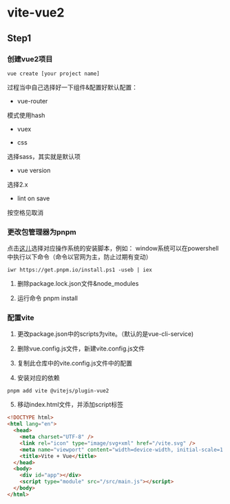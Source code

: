# vite-vue2

## Step1

### 创建vue2项目

```shell
vue create [your project name]
```

过程当中自己选择好一下组件&配置好默认配置：

+ vue-router

模式使用hash

+ vuex

+ css

选择sass，其实就是默认项

+ vue version

选择2.x

+ lint on save

按空格见取消

### 更改包管理器为pnpm

点击[这儿](https://www.pnpm.cn/installation)选择对应操作系统的安装脚本，例如：
window系统可以在powershell中执行以下命令（命令以官网为主，防止过期有变动）
```shell
iwr https://get.pnpm.io/install.ps1 -useb | iex
```

1. 删除package.lock.json文件&node_modules

2. 运行命令 pnpm install

### 配置vite

1. 更改package.json中的scripts为vite。（默认的是vue-cli-service)

2. 删除vue.config.js文件，新建vite.config.js文件

3. 复制此仓库中的vite.config.js文件中的配置

4. 安装对应的依赖

```shell
pnpm add vite @vitejs/plugin-vue2
```

5. 移动index.html文件，并添加script标签

```html
<!DOCTYPE html>
<html lang="en">
  <head>
    <meta charset="UTF-8" />
    <link rel="icon" type="image/svg+xml" href="/vite.svg" />
    <meta name="viewport" content="width=device-width, initial-scale=1.0" />
    <title>Vite + Vue</title>
  </head>
  <body>
    <div id="app"></div>
    <script type="module" src="/src/main.js"></script>
  </body>
</html>
```
